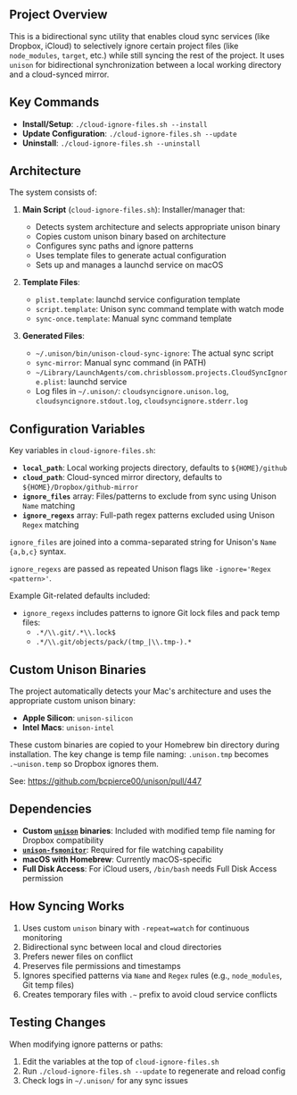 ## Project Overview

This is a bidirectional sync utility that enables cloud sync services (like Dropbox, iCloud) to selectively ignore certain project files (like `node_modules`, `target`, etc.) while still syncing the rest of the project. It uses `unison` for bidirectional synchronization between a local working directory and a cloud-synced mirror.

## Key Commands

- **Install/Setup**: `./cloud-ignore-files.sh --install`
- **Update Configuration**: `./cloud-ignore-files.sh --update`
- **Uninstall**: `./cloud-ignore-files.sh --uninstall`

## Architecture

The system consists of:

1. **Main Script** (`cloud-ignore-files.sh`): Installer/manager that:
   - Detects system architecture and selects appropriate unison binary
   - Copies custom unison binary based on architecture
   - Configures sync paths and ignore patterns
   - Uses template files to generate actual configuration
   - Sets up and manages a launchd service on macOS

2. **Template Files**:
   - `plist.template`: launchd service configuration template
   - `script.template`: Unison sync command template with watch mode
   - `sync-once.template`: Manual sync command template

3. **Generated Files**:
   - `~/.unison/bin/unison-cloud-sync-ignore`: The actual sync script
   - `sync-mirror`: Manual sync command (in PATH)
   - `~/Library/LaunchAgents/com.chrisblossom.projects.CloudSyncIgnore.plist`: launchd service
   - Log files in `~/.unison/`: `cloudsyncignore.unison.log`, `cloudsyncignore.stdout.log`, `cloudsyncignore.stderr.log`

## Configuration Variables

Key variables in `cloud-ignore-files.sh`:

- **`local_path`**: Local working projects directory, defaults to `${HOME}/github`
- **`cloud_path`**: Cloud-synced mirror directory, defaults to `${HOME}/Dropbox/github-mirror`
- **`ignore_files`** array: Files/patterns to exclude from sync using Unison `Name` matching
- **`ignore_regexs`** array: Full-path regex patterns excluded using Unison `Regex` matching

`ignore_files` are joined into a comma-separated string for Unison's `Name {a,b,c}` syntax.

`ignore_regexs` are passed as repeated Unison flags like `-ignore='Regex <pattern>'`.

Example Git-related defaults included:

- `ignore_regexs` includes patterns to ignore Git lock files and pack temp files:
  - `.*/\\.git/.*\\.lock$`
  - `.*/\\.git/objects/pack/(tmp_|\\.tmp-).*`

## Custom Unison Binaries

The project automatically detects your Mac's architecture and uses the appropriate custom unison binary:

- **Apple Silicon**: `unison-silicon`
- **Intel Macs**: `unison-intel`

These custom binaries are copied to your Homebrew bin directory during installation. The key change is temp file naming: `.unison.tmp` becomes `.~unison.temp` so Dropbox ignores them.

See: https://github.com/bcpierce00/unison/pull/447

## Dependencies

- **Custom [`unison`](https://github.com/bcpierce00/unison) binaries**: Included with modified temp file naming for Dropbox compatibility
- **[`unison-fsmonitor`](https://github.com/autozimu/unison-fsmonitor)**: Required for file watching capability
- **macOS with Homebrew**: Currently macOS-specific 
- **Full Disk Access**: For iCloud users, `/bin/bash` needs Full Disk Access permission

## How Syncing Works

1. Uses custom `unison` binary with `-repeat=watch` for continuous monitoring
2. Bidirectional sync between local and cloud directories
3. Prefers newer files on conflict
4. Preserves file permissions and timestamps
5. Ignores specified patterns via `Name` and `Regex` rules (e.g., `node_modules`, Git temp files)
6. Creates temporary files with `.~` prefix to avoid cloud service conflicts

## Testing Changes

When modifying ignore patterns or paths:
1. Edit the variables at the top of `cloud-ignore-files.sh`
2. Run `./cloud-ignore-files.sh --update` to regenerate and reload config
3. Check logs in `~/.unison/` for any sync issues
